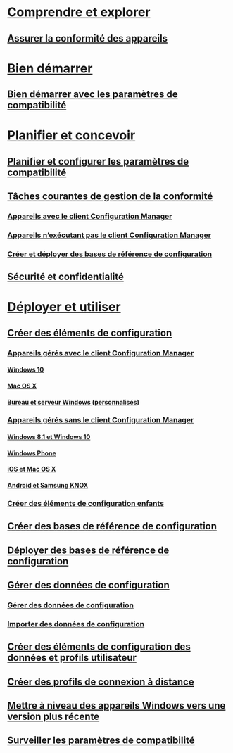 # [Comprendre et explorer](understand/ensure-device-compliance.md)
## [Assurer la conformité des appareils](understand/ensure-device-compliance.md)

# [Bien démarrer](get-started/get-started-with-compliance-settings.md)
## [Bien démarrer avec les paramètres de compatibilité](get-started/get-started-with-compliance-settings.md)

# [Planifier et concevoir](plan-design/plan-for-and-configure-compliance-settings.md)
## [Planifier et configurer les paramètres de compatibilité](plan-design/plan-for-and-configure-compliance-settings.md)
## [Tâches courantes de gestion de la conformité](plan-design/common-tasks-for-managing-compliance.md)
### [Appareils avec le client Configuration Manager](plan-design/common-tasks-for-managing-compliance-on-devices-with-the-client.md)
### [Appareils n’exécutant pas le client Configuration Manager](plan-design/common-tasks-for-managing-compliance-on-devices-not-running-the-client.md)
### [Créer et déployer des bases de référence de configuration](plan-design/common-tasks-for-creating-and-deploying-configuration-baselines.md)
## [Sécurité et confidentialité](plan-design/security-and-privacy-for-compliance-settings.md)

# [Déployer et utiliser](deploy-use/create-configuration-items.md)

## [Créer des éléments de configuration](deploy-use/create-configuration-items.md)
### [Appareils gérés avec le client Configuration Manager](deploy-use/configuration-items-for-devices-managed-with-the-client.md)
#### [Windows 10](deploy-use/create-configuration-items-for-windows-10-devices-managed-with-the-client.md)
#### [Mac OS X](deploy-use/create-configuration-items-for-mac-os-x-devices-managed-with-the-client.md)
#### [Bureau et serveur Windows (personnalisés)](deploy-use/create-custom-configuration-items-for-windows-desktop-and-server-computers-managed-with-the-client.md)
### [Appareils gérés sans le client Configuration Manager](deploy-use/configuration-items-for-devices-managed-without-the-client.md)
#### [Windows 8.1 et Windows 10](deploy-use/create-configuration-items-for-windows-8.1-and-windows-10-devices-managed-without-the-client.md)
#### [Windows Phone](deploy-use/create-configuration-items-for-windows-phone-devices-managed-without-the-client.md)
#### [iOS et Mac OS X](deploy-use/create-configuration-items-for-ios-and-mac-os-x-devices-managed-without-the-client.md)
#### [Android et Samsung KNOX](deploy-use/create-configuration-items-for-android-and-samsung-knox-devices-managed-without-the-client.md)
### [Créer des éléments de configuration enfants](deploy-use/create-child-configuration-items.md)

## [Créer des bases de référence de configuration](deploy-use/create-configuration-baselines.md)
## [Déployer des bases de référence de configuration](deploy-use/deploy-configuration-baselines.md)

## [Gérer des données de configuration](deploy-use/management-tasks-for-configuration-data.md)
### [Gérer des données de configuration](deploy-use/management-tasks-for-configuration-data.md)
### [Importer des données de configuration](deploy-use/import-configuration-data.md)

## [Créer des éléments de configuration des données et profils utilisateur](deploy-use/create-user-data-and-profiles-configuration-items.md)
## [Créer des profils de connexion à distance](deploy-use/create-remote-connection-profiles.md)
## [Mettre à niveau des appareils Windows vers une version plus récente](deploy-use/upgrade-windows-version.md)
## [Surveiller les paramètres de compatibilité](deploy-use/monitor-compliance-settings.md)



<!--HONumber=Nov16_HO1-->


